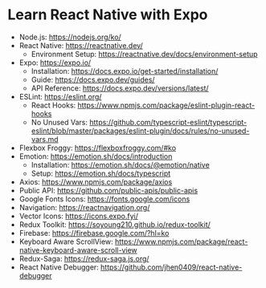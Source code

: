 # Learn React Native with Expo

- Node.js: https://nodejs.org/ko/
- React Native: https://reactnative.dev/
  - Environment Setup: https://reactnative.dev/docs/environment-setup
- Expo: https://expo.io/
  - Installation: https://docs.expo.io/get-started/installation/
  - Guide: https://docs.expo.dev/guides/
  - API Reference: https://docs.expo.dev/versions/latest/
- ESLint: https://eslint.org/
  - React Hooks: https://www.npmjs.com/package/eslint-plugin-react-hooks
  - No Unused Vars: https://github.com/typescript-eslint/typescript-eslint/blob/master/packages/eslint-plugin/docs/rules/no-unused-vars.md
- Flexbox Froggy: https://flexboxfroggy.com/#ko
- Emotion: https://emotion.sh/docs/introduction
  - Installation: https://emotion.sh/docs/@emotion/native
  - Setup: https://emotion.sh/docs/typescript
- Axios: https://www.npmjs.com/package/axios
- Public API: https://github.com/public-apis/public-apis
- Google Fonts Icons: https://fonts.google.com/icons
- Navigation: https://reactnavigation.org/
- Vector Icons: https://icons.expo.fyi/
- Redux Toolkit: https://soyoung210.github.io/redux-toolkit/
- Firebase: https://firebase.google.com/?hl=ko
- Keyboard Aware ScrollView: https://www.npmjs.com/package/react-native-keyboard-aware-scroll-view
- Redux-Saga: https://redux-saga.js.org/
- React Native Debugger: https://github.com/jhen0409/react-native-debugger

